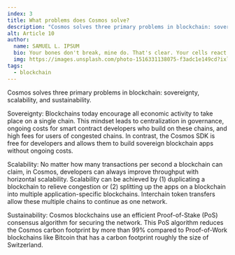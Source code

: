 ```yaml
---
index: 3
title: What problems does Cosmos solve?
description: "Cosmos solves three primary problems in blockchain: sovereignty, scalability, and sustainability."
alt: Article 10
author: 
  name: SAMUEL L. IPSUM
  bio: Your bones don't break, mine do. That's clear. Your cells react to bacteria and viruses differently than mine. You don't get sick, I do. That's also clear. But for some reason, you and I react the exact same way to water. We swallow it too fast, we choke. We get some in our lungs, we drown. However unreal it may seem, we are connected, you and I. We're on the same curve, just on opposite ends.
  img: https://images.unsplash.com/photo-1516331138075-f3adc1e149cd?ixlib=rb-1.2.1&ixid=MXwxMjA3fDB8MHxwaG90by1wYWdlfHx8fGVufDB8fHw%3D&auto=format&fit=crop&w=800&q=60
tags: 
  - blockchain
---
```


Cosmos solves three primary problems in blockchain: sovereignty, scalability, and sustainability.

Sovereignty: Blockchains today encourage all economic activity to take place on a single chain. This mindset leads to centralization in governance, ongoing costs for smart contract developers who build on these chains, and high fees for users of congested chains. In contrast, the Cosmos SDK is free for developers and allows them to build sovereign blockchain apps without ongoing costs.

Scalability: No matter how many transactions per second a blockchain can claim, in Cosmos, developers can always improve throughput with horizontal scalability. Scalability can be achieved by (1) duplicating a blockchain to relieve congestion or (2) splitting up the apps on a blockchain into multiple application-specific blockchains. Interchain token transfers allow these multiple chains to continue as one network.

Sustainability: Cosmos blockchains use an efficient Proof-of-Stake (PoS) consensus algorithm for securing the network. This PoS algorithm reduces the Cosmos carbon footprint by more than 99% compared to Proof-of-Work blockchains like Bitcoin that has a carbon footprint roughly the size of Switzerland.
